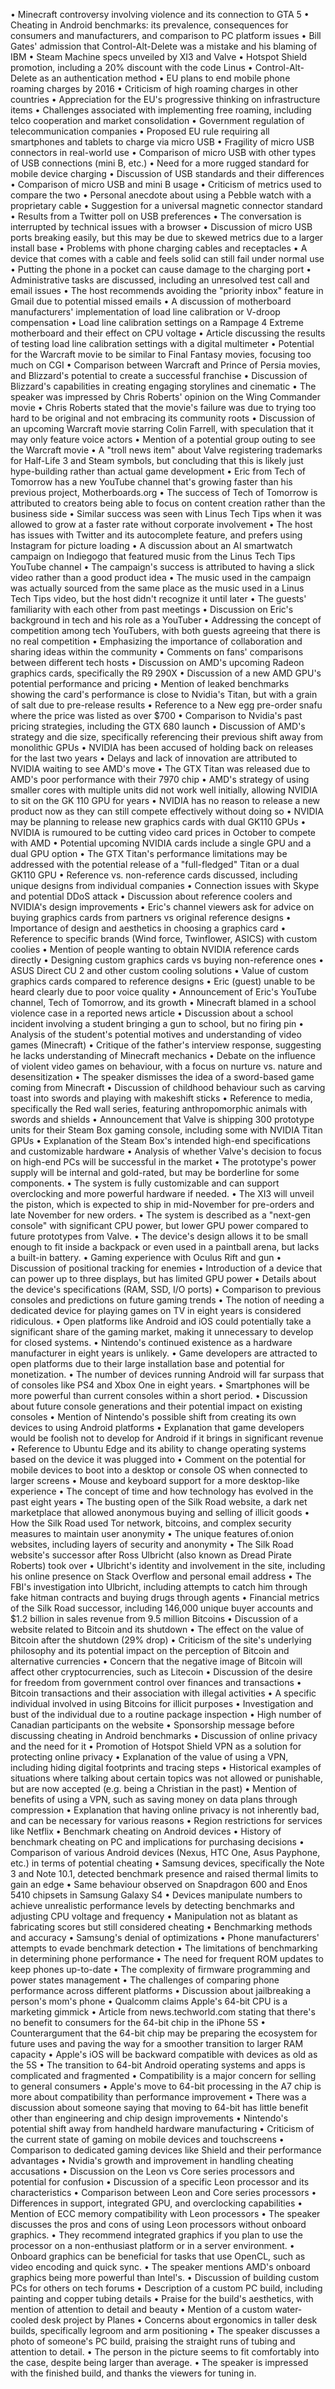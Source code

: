 • Minecraft controversy involving violence and its connection to GTA 5
• Cheating in Android benchmarks: its prevalence, consequences for consumers and manufacturers, and comparison to PC platform issues
• Bill Gates' admission that Control-Alt-Delete was a mistake and his blaming of IBM
• Steam Machine specs unveiled by XI3 and Valve
• Hotspot Shield promotion, including a 20% discount with the code Linus
• Control-Alt-Delete as an authentication method
• EU plans to end mobile phone roaming charges by 2016
• Criticism of high roaming charges in other countries
• Appreciation for the EU's progressive thinking on infrastructure items
• Challenges associated with implementing free roaming, including telco cooperation and market consolidation
• Government regulation of telecommunication companies
• Proposed EU rule requiring all smartphones and tablets to charge via micro USB
• Fragility of micro USB connectors in real-world use
• Comparison of micro USB with other types of USB connections (mini B, etc.)
• Need for a more rugged standard for mobile device charging
• Discussion of USB standards and their differences
• Comparison of micro USB and mini B usage
• Criticism of metrics used to compare the two
• Personal anecdote about using a Pebble watch with a proprietary cable
• Suggestion for a universal magnetic connector standard
• Results from a Twitter poll on USB preferences
• The conversation is interrupted by technical issues with a browser
• Discussion of micro USB ports breaking easily, but this may be due to skewed metrics due to a larger install base
• Problems with phone charging cables and receptacles
• A device that comes with a cable and feels solid can still fail under normal use
• Putting the phone in a pocket can cause damage to the charging port
• Administrative tasks are discussed, including an unresolved test call and email issues
• The host recommends avoiding the "priority inbox" feature in Gmail due to potential missed emails
• A discussion of motherboard manufacturers' implementation of load line calibration or V-droop compensation
• Load line calibration settings on a Rampage 4 Extreme motherboard and their effect on CPU voltage
• Article discussing the results of testing load line calibration settings with a digital multimeter
• Potential for the Warcraft movie to be similar to Final Fantasy movies, focusing too much on CGI
• Comparison between Warcraft and Prince of Persia movies, and Blizzard's potential to create a successful franchise
• Discussion of Blizzard's capabilities in creating engaging storylines and cinematic
• The speaker was impressed by Chris Roberts' opinion on the Wing Commander movie
• Chris Roberts stated that the movie's failure was due to trying too hard to be original and not embracing its community roots
• Discussion of an upcoming Warcraft movie starring Colin Farrell, with speculation that it may only feature voice actors
• Mention of a potential group outing to see the Warcraft movie
• A "troll news item" about Valve registering trademarks for Half-Life 3 and Steam symbols, but concluding that this is likely just hype-building rather than actual game development
• Eric from Tech of Tomorrow has a new YouTube channel that's growing faster than his previous project, Motherboards.org
• The success of Tech of Tomorrow is attributed to creators being able to focus on content creation rather than the business side
• Similar success was seen with Linus Tech Tips when it was allowed to grow at a faster rate without corporate involvement
• The host has issues with Twitter and its autocomplete feature, and prefers using Instagram for picture loading
• A discussion about an AI smartwatch campaign on Indiegogo that featured music from the Linus Tech Tips YouTube channel
• The campaign's success is attributed to having a slick video rather than a good product idea
• The music used in the campaign was actually sourced from the same place as the music used in a Linus Tech Tips video, but the host didn't recognize it until later
• The guests' familiarity with each other from past meetings
• Discussion on Eric's background in tech and his role as a YouTuber
• Addressing the concept of competition among tech YouTubers, with both guests agreeing that there is no real competition
• Emphasizing the importance of collaboration and sharing ideas within the community
• Comments on fans' comparisons between different tech hosts
• Discussion on AMD's upcoming Radeon graphics cards, specifically the R9 290X
• Discussion of a new AMD GPU's potential performance and pricing
• Mention of leaked benchmarks showing the card's performance is close to Nvidia's Titan, but with a grain of salt due to pre-release results
• Reference to a New egg pre-order snafu where the price was listed as over $700
• Comparison to Nvidia's past pricing strategies, including the GTX 680 launch
• Discussion of AMD's strategy and die size, specifically referencing their previous shift away from monolithic GPUs
• NVIDIA has been accused of holding back on releases for the last two years
• Delays and lack of innovation are attributed to NVIDIA waiting to see AMD's move
• The GTX Titan was released due to AMD's poor performance with their 7970 chip
• AMD's strategy of using smaller cores with multiple units did not work well initially, allowing NVIDIA to sit on the GK 110 GPU for years
• NVIDIA has no reason to release a new product now as they can still compete effectively without doing so
• NVIDIA may be planning to release new graphics cards with dual GK110 GPUs
• NVIDIA is rumoured to be cutting video card prices in October to compete with AMD
• Potential upcoming NVIDIA cards include a single GPU and a dual GPU option
• The GTX Titan's performance limitations may be addressed with the potential release of a "full-fledged" Titan or a dual GK110 GPU
• Reference vs. non-reference cards discussed, including unique designs from individual companies
• Connection issues with Skype and potential DDoS attack
• Discussion about reference coolers and NVIDIA's design improvements
• Eric's channel viewers ask for advice on buying graphics cards from partners vs original reference designs
• Importance of design and aesthetics in choosing a graphics card
• Reference to specific brands (Wind force, Twinflower, ASICS) with custom coolies
• Mention of people wanting to obtain NVIDIA reference cards directly
• Designing custom graphics cards vs buying non-reference ones
• ASUS Direct CU 2 and other custom cooling solutions
• Value of custom graphics cards compared to reference designs
• Eric (guest) unable to be heard clearly due to poor voice quality
• Announcement of Eric's YouTube channel, Tech of Tomorrow, and its growth
• Minecraft blamed in a school violence case in a reported news article
• Discussion about a school incident involving a student bringing a gun to school, but no firing pin
• Analysis of the student's potential motives and understanding of video games (Minecraft)
• Critique of the father's interview response, suggesting he lacks understanding of Minecraft mechanics
• Debate on the influence of violent video games on behaviour, with a focus on nurture vs. nature and desensitization
• The speaker dismisses the idea of a sword-based game coming from Minecraft
• Discussion of childhood behaviour such as carving toast into swords and playing with makeshift sticks
• Reference to media, specifically the Red wall series, featuring anthropomorphic animals with swords and shields
• Announcement that Valve is shipping 300 prototype units for their Steam Box gaming console, including some with NVIDIA Titan GPUs
• Explanation of the Steam Box's intended high-end specifications and customizable hardware
• Analysis of whether Valve's decision to focus on high-end PCs will be successful in the market
• The prototype's power supply will be internal and gold-rated, but may be borderline for some components.
• The system is fully customizable and can support overclocking and more powerful hardware if needed.
• The XI3 will unveil the piston, which is expected to ship in mid-November for pre-orders and late November for new orders.
• The system is described as a "next-gen console" with significant CPU power, but lower GPU power compared to future prototypes from Valve.
• The device's design allows it to be small enough to fit inside a backpack or even used in a paintball arena, but lacks a built-in battery.
• Gaming experience with Oculus Rift and gun
• Discussion of positional tracking for enemies
• Introduction of a device that can power up to three displays, but has limited GPU power
• Details about the device's specifications (RAM, SSD, I/O ports)
• Comparison to previous consoles and predictions on future gaming trends
• The notion of needing a dedicated device for playing games on TV in eight years is considered ridiculous.
• Open platforms like Android and iOS could potentially take a significant share of the gaming market, making it unnecessary to develop for closed systems.
• Nintendo's continued existence as a hardware manufacturer in eight years is unlikely.
• Game developers are attracted to open platforms due to their large installation base and potential for monetization.
• The number of devices running Android will far surpass that of consoles like PS4 and Xbox One in eight years.
• Smartphones will be more powerful than current consoles within a short period.
• Discussion about future console generations and their potential impact on existing consoles
• Mention of Nintendo's possible shift from creating its own devices to using Android platforms
• Explanation that game developers would be foolish not to develop for Android if it brings in significant revenue
• Reference to Ubuntu Edge and its ability to change operating systems based on the device it was plugged into
• Comment on the potential for mobile devices to boot into a desktop or console OS when connected to larger screens
• Mouse and keyboard support for a more desktop-like experience
• The concept of time and how technology has evolved in the past eight years
• The busting open of the Silk Road website, a dark net marketplace that allowed anonymous buying and selling of illicit goods
• How the Silk Road used Tor network, bitcoins, and complex security measures to maintain user anonymity
• The unique features of.onion websites, including layers of security and anonymity
• The Silk Road website's successor after Ross Ulbricht (also known as Dread Pirate Roberts) took over
• Ulbricht's identity and involvement in the site, including his online presence on Stack Overflow and personal email address
• The FBI's investigation into Ulbricht, including attempts to catch him through fake hitman contracts and buying drugs through agents
• Financial metrics of the Silk Road successor, including 146,000 unique buyer accounts and $1.2 billion in sales revenue from 9.5 million Bitcoins
• Discussion of a website related to Bitcoin and its shutdown
• The effect on the value of Bitcoin after the shutdown (29% drop)
• Criticism of the site's underlying philosophy and its potential impact on the perception of Bitcoin and alternative currencies
• Concern that the negative image of Bitcoin will affect other cryptocurrencies, such as Litecoin
• Discussion of the desire for freedom from government control over finances and transactions
• Bitcoin transactions and their association with illegal activities
• A specific individual involved in using Bitcoins for illicit purposes
• Investigation and bust of the individual due to a routine package inspection
• High number of Canadian participants on the website
• Sponsorship message before discussing cheating in Android benchmarks
• Discussion of online privacy and the need for it
• Promotion of Hotspot Shield VPN as a solution for protecting online privacy
• Explanation of the value of using a VPN, including hiding digital footprints and tracing steps
• Historical examples of situations where talking about certain topics was not allowed or punishable, but are now accepted (e.g. being a Christian in the past)
• Mention of benefits of using a VPN, such as saving money on data plans through compression
• Explanation that having online privacy is not inherently bad, and can be necessary for various reasons
• Region restrictions for services like Netflix
• Benchmark cheating on Android devices
• History of benchmark cheating on PC and implications for purchasing decisions
• Comparison of various Android devices (Nexus, HTC One, Asus Payphone, etc.) in terms of potential cheating
• Samsung devices, specifically the Note 3 and Note 10.1, detected benchmark presence and raised thermal limits to gain an edge
• Same behaviour observed on Snapdragon 600 and Enos 5410 chipsets in Samsung Galaxy S4
• Devices manipulate numbers to achieve unrealistic performance levels by detecting benchmarks and adjusting CPU voltage and frequency
• Manipulation not as blatant as fabricating scores but still considered cheating
• Benchmarking methods and accuracy
• Samsung's denial of optimizations
• Phone manufacturers' attempts to evade benchmark detection
• The limitations of benchmarking in determining phone performance
• The need for frequent ROM updates to keep phones up-to-date
• The complexity of firmware programming and power states management
• The challenges of comparing phone performance across different platforms
• Discussion about jailbreaking a person's mom's phone
• Qualcomm claims Apple's 64-bit CPU is a marketing gimmick
• Article from news.techworld.com stating that there's no benefit to consumers for the 64-bit chip in the iPhone 5S
• Counterargument that the 64-bit chip may be preparing the ecosystem for future uses and paving the way for a smoother transition to larger RAM capacity
• Apple's iOS will be backward compatible with devices as old as the 5S
• The transition to 64-bit Android operating systems and apps is complicated and fragmented
• Compatibility is a major concern for selling to general consumers
• Apple's move to 64-bit processing in the A7 chip is more about compatibility than performance improvement
• There was a discussion about someone saying that moving to 64-bit has little benefit other than engineering and chip design improvements
• Nintendo's potential shift away from handheld hardware manufacturing
• Criticism of the current state of gaming on mobile devices and touchscreens
• Comparison to dedicated gaming devices like Shield and their performance advantages
• Nvidia's growth and improvement in handling cheating accusations
• Discussion on the Leon vs Core series processors and potential for confusion
• Discussion of a specific Leon processor and its characteristics
• Comparison between Leon and Core series processors
• Differences in support, integrated GPU, and overclocking capabilities
• Mention of ECC memory compatibility with Leon processors
• The speaker discusses the pros and cons of using Leon processors without onboard graphics.
• They recommend integrated graphics if you plan to use the processor on a non-enthusiast platform or in a server environment.
• Onboard graphics can be beneficial for tasks that use OpenCL, such as video encoding and quick sync.
• The speaker mentions AMD's onboard graphics being more powerful than Intel's.
• Discussion of building custom PCs for others on tech forums
• Description of a custom PC build, including painting and copper tubing details
• Praise for the build's aesthetics, with mention of attention to detail and beauty
• Mention of a custom water-cooled desk project by Planes
• Concerns about ergonomics in taller desk builds, specifically legroom and arm positioning
• The speaker discusses a photo of someone's PC build, praising the straight runs of tubing and attention to detail.
• The person in the picture seems to fit comfortably into the case, despite being larger than average.
• The speaker is impressed with the finished build, and thanks the viewers for tuning in.